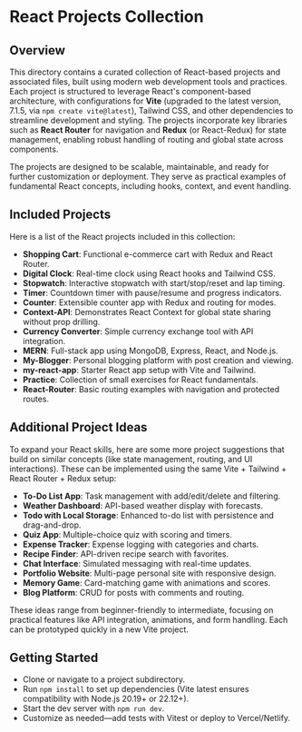 # React Projects Collection

## Overview
This directory contains a curated collection of React-based projects and associated files, built using modern web development tools and practices. Each project is structured to leverage React's component-based architecture, with configurations for **Vite** (upgraded to the latest version, 7.1.5, via `npm create vite@latest`), Tailwind CSS, and other dependencies to streamline development and styling. The projects incorporate key libraries such as **React Router** for navigation and **Redux** (or React-Redux) for state management, enabling robust handling of routing and global state across components.

The projects are designed to be scalable, maintainable, and ready for further customization or deployment. They serve as practical examples of fundamental React concepts, including hooks, context, and event handling.

## Included Projects
Here is a list of the React projects included in this collection:

- **Shopping Cart**: Functional e-commerce cart with Redux and React Router.
- **Digital Clock**: Real-time clock using React hooks and Tailwind CSS.
- **Stopwatch**: Interactive stopwatch with start/stop/reset and lap timing.
- **Timer**: Countdown timer with pause/resume and progress indicators.
- **Counter**: Extensible counter app with Redux and routing for modes.
- **Context-API**: Demonstrates React Context for global state sharing without prop drilling.
- **Currency Converter**: Simple currency exchange tool with API integration.
- **MERN**: Full-stack app using MongoDB, Express, React, and Node.js.
- **My-Blogger**: Personal blogging platform with post creation and viewing.
- **my-react-app**: Starter React app setup with Vite and Tailwind.
- **Practice**: Collection of small exercises for React fundamentals.
- **React-Router**: Basic routing examples with navigation and protected routes.

## Additional Project Ideas
To expand your React skills, here are some more project suggestions that build on similar concepts (like state management, routing, and UI interactions). These can be implemented using the same Vite + Tailwind + React Router + Redux setup:

- **To-Do List App**: Task management with add/edit/delete and filtering.
- **Weather Dashboard**: API-based weather display with forecasts.
- **Todo with Local Storage**: Enhanced to-do list with persistence and drag-and-drop.
- **Quiz App**: Multiple-choice quiz with scoring and timers.
- **Expense Tracker**: Expense logging with categories and charts.
- **Recipe Finder**: API-driven recipe search with favorites.
- **Chat Interface**: Simulated messaging with real-time updates.
- **Portfolio Website**: Multi-page personal site with responsive design.
- **Memory Game**: Card-matching game with animations and scores.
- **Blog Platform**: CRUD for posts with comments and routing.

These ideas range from beginner-friendly to intermediate, focusing on practical features like API integration, animations, and form handling. Each can be prototyped quickly in a new Vite project.

## Getting Started
- Clone or navigate to a project subdirectory.
- Run `npm install` to set up dependencies (Vite latest ensures compatibility with Node.js 20.19+ or 22.12+).
- Start the dev server with `npm run dev`.
- Customize as needed—add tests with Vitest or deploy to Vercel/Netlify.
